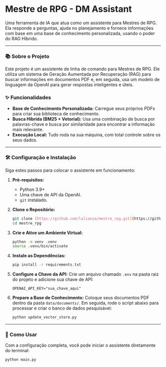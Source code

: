 # Mestre de RPG - DM Assistant

Uma ferramenta de IA que atua como um assistente para Mestres de RPG. Ela responde a perguntas, ajuda no planejamento e fornece informações com base em uma base de conhecimento personalizada, usando o poder do RAG Híbrido.

---

### 📚 Sobre o Projeto

Este projeto é um assistente de linha de comando para Mestres de RPG. Ele utiliza um sistema de Geração Aumentada por Recuperação (RAG) para buscar informações em documentos PDF e, em seguida, usa um modelo de linguagem da OpenAI para gerar respostas inteligentes e úteis.

### ✨ Funcionalidades

* **Base de Conhecimento Personalizada:** Carregue seus próprios PDFs para criar sua biblioteca de conhecimento.
* **Busca Híbrida (BM25 + Vetorial):** Usa uma combinação de busca por palavras-chave e busca por similaridade para encontrar a informação mais relevante.
* **Execução Local:** Tudo roda na sua máquina, com total controle sobre os seus dados.

---

### 🛠️ Configuração e Instalação

Siga estes passos para colocar o assistente em funcionamento:

1.  **Pré-requisitos:**
    * Python 3.9+
    * Uma chave de API da OpenAI.
    * `git` instalado.

2.  **Clone o Repositório:**
    ```bash
    git clone [https://github.com/lalianza/mestre_rpg.git](https://github.com/lalianza/mestre_rpg.git)
    cd mestre_rpg
    ```

3.  **Crie e Ative um Ambiente Virtual:**
    ```bash
    python -m venv .venv
    source .venv/bin/activate
    ```

4.  **Instale as Dependências:**
    ```bash
    pip install -r requirements.txt
    ```

5.  **Configure a Chave da API:**
    Crie um arquivo chamado `.env` na pasta raiz do projeto e adicione sua chave de API:
    ```env
    OPENAI_API_KEY="sua_chave_aqui"
    ```

6.  **Prepare a Base de Conhecimento:**
    Coloque seus documentos PDF dentro da pasta `data/documents/`. Em seguida, rode o script abaixo para processar e criar o banco de dados pesquisável:
    ```bash
    python update_vector_store.py
    ```

---

### 🚀 Como Usar

Com a configuração completa, você pode iniciar o assistente diretamente do terminal:

```bash
python main.py
